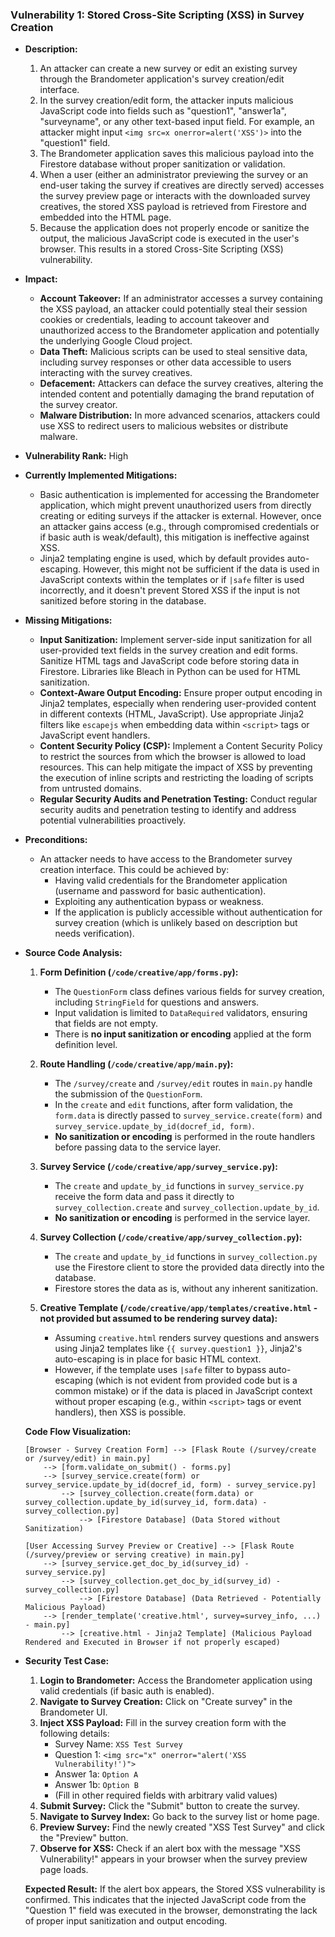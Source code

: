 ### Vulnerability 1: Stored Cross-Site Scripting (XSS) in Survey Creation

- **Description:**
    1. An attacker can create a new survey or edit an existing survey through the Brandometer application's survey creation/edit interface.
    2. In the survey creation/edit form, the attacker inputs malicious JavaScript code into fields such as "question1", "answer1a", "surveyname", or any other text-based input field. For example, an attacker might input `<img src=x onerror=alert('XSS')>` into the "question1" field.
    3. The Brandometer application saves this malicious payload into the Firestore database without proper sanitization or validation.
    4. When a user (either an administrator previewing the survey or an end-user taking the survey if creatives are directly served) accesses the survey preview page or interacts with the downloaded survey creatives, the stored XSS payload is retrieved from Firestore and embedded into the HTML page.
    5. Because the application does not properly encode or sanitize the output, the malicious JavaScript code is executed in the user's browser. This results in a stored Cross-Site Scripting (XSS) vulnerability.

- **Impact:**
    - **Account Takeover:** If an administrator accesses a survey containing the XSS payload, an attacker could potentially steal their session cookies or credentials, leading to account takeover and unauthorized access to the Brandometer application and potentially the underlying Google Cloud project.
    - **Data Theft:** Malicious scripts can be used to steal sensitive data, including survey responses or other data accessible to users interacting with the survey creatives.
    - **Defacement:** Attackers can deface the survey creatives, altering the intended content and potentially damaging the brand reputation of the survey creator.
    - **Malware Distribution:** In more advanced scenarios, attackers could use XSS to redirect users to malicious websites or distribute malware.

- **Vulnerability Rank:** High

- **Currently Implemented Mitigations:**
    - Basic authentication is implemented for accessing the Brandometer application, which might prevent unauthorized users from directly creating or editing surveys if the attacker is external. However, once an attacker gains access (e.g., through compromised credentials or if basic auth is weak/default), this mitigation is ineffective against XSS.
    - Jinja2 templating engine is used, which by default provides auto-escaping. However, this might not be sufficient if the data is used in JavaScript contexts within the templates or if `|safe` filter is used incorrectly, and it doesn't prevent Stored XSS if the input is not sanitized before storing in the database.

- **Missing Mitigations:**
    - **Input Sanitization:** Implement server-side input sanitization for all user-provided text fields in the survey creation and edit forms. Sanitize HTML tags and JavaScript code before storing data in Firestore. Libraries like Bleach in Python can be used for HTML sanitization.
    - **Context-Aware Output Encoding:** Ensure proper output encoding in Jinja2 templates, especially when rendering user-provided content in different contexts (HTML, JavaScript). Use appropriate Jinja2 filters like `escapejs` when embedding data within `<script>` tags or JavaScript event handlers.
    - **Content Security Policy (CSP):** Implement a Content Security Policy to restrict the sources from which the browser is allowed to load resources. This can help mitigate the impact of XSS by preventing the execution of inline scripts and restricting the loading of scripts from untrusted domains.
    - **Regular Security Audits and Penetration Testing:** Conduct regular security audits and penetration testing to identify and address potential vulnerabilities proactively.

- **Preconditions:**
    - An attacker needs to have access to the Brandometer survey creation interface. This could be achieved by:
        - Having valid credentials for the Brandometer application (username and password for basic authentication).
        - Exploiting any authentication bypass or weakness.
        - If the application is publicly accessible without authentication for survey creation (which is unlikely based on description but needs verification).

- **Source Code Analysis:**

    1. **Form Definition (`/code/creative/app/forms.py`):**
        - The `QuestionForm` class defines various fields for survey creation, including `StringField` for questions and answers.
        - Input validation is limited to `DataRequired` validators, ensuring that fields are not empty.
        - There is **no input sanitization or encoding** applied at the form definition level.

    2. **Route Handling (`/code/creative/app/main.py`):**
        - The `/survey/create` and `/survey/edit` routes in `main.py` handle the submission of the `QuestionForm`.
        - In the `create` and `edit` functions, after form validation, the `form.data` is directly passed to `survey_service.create(form)` and `survey_service.update_by_id(docref_id, form)`.
        - **No sanitization or encoding** is performed in the route handlers before passing data to the service layer.

    3. **Survey Service (`/code/creative/app/survey_service.py`):**
        - The `create` and `update_by_id` functions in `survey_service.py` receive the form data and pass it directly to `survey_collection.create` and `survey_collection.update_by_id`.
        - **No sanitization or encoding** is performed in the service layer.

    4. **Survey Collection (`/code/creative/app/survey_collection.py`):**
        - The `create` and `update_by_id` functions in `survey_collection.py` use the Firestore client to store the provided data directly into the database.
        - Firestore stores the data as is, without any inherent sanitization.

    5. **Creative Template (`/code/creative/app/templates/creative.html` - not provided but assumed to be rendering survey data):**
        - Assuming `creative.html` renders survey questions and answers using Jinja2 templates like `{{ survey.question1 }}`, Jinja2's auto-escaping is in place for basic HTML context.
        - However, if the template uses `|safe` filter to bypass auto-escaping (which is not evident from provided code but is a common mistake) or if the data is placed in JavaScript context without proper escaping (e.g., within `<script>` tags or event handlers), then XSS is possible.

    **Code Flow Visualization:**

    ```
    [Browser - Survey Creation Form] --> [Flask Route (/survey/create or /survey/edit) in main.py]
        --> [form.validate_on_submit() - forms.py]
        --> [survey_service.create(form) or survey_service.update_by_id(docref_id, form) - survey_service.py]
            --> [survey_collection.create(form.data) or survey_collection.update_by_id(survey_id, form.data) - survey_collection.py]
                --> [Firestore Database] (Data Stored without Sanitization)

    [User Accessing Survey Preview or Creative] --> [Flask Route (/survey/preview or serving creative) in main.py]
        --> [survey_service.get_doc_by_id(survey_id) - survey_service.py]
            --> [survey_collection.get_doc_by_id(survey_id) - survey_collection.py]
                --> [Firestore Database] (Data Retrieved - Potentially Malicious Payload)
        --> [render_template('creative.html', survey=survey_info, ...) - main.py]
            --> [creative.html - Jinja2 Template] (Malicious Payload Rendered and Executed in Browser if not properly escaped)
    ```

- **Security Test Case:**

    1. **Login to Brandometer:** Access the Brandometer application using valid credentials (if basic auth is enabled).
    2. **Navigate to Survey Creation:** Click on "Create survey" in the Brandometer UI.
    3. **Inject XSS Payload:** Fill in the survey creation form with the following details:
        - Survey Name: `XSS Test Survey`
        - Question 1: `<img src="x" onerror="alert('XSS Vulnerability!')">`
        - Answer 1a: `Option A`
        - Answer 1b: `Option B`
        - (Fill in other required fields with arbitrary valid values)
    4. **Submit Survey:** Click the "Submit" button to create the survey.
    5. **Navigate to Survey Index:** Go back to the survey list or home page.
    6. **Preview Survey:** Find the newly created "XSS Test Survey" and click the "Preview" button.
    7. **Observe for XSS:** Check if an alert box with the message "XSS Vulnerability!" appears in your browser when the survey preview page loads.

    **Expected Result:** If the alert box appears, the Stored XSS vulnerability is confirmed. This indicates that the injected JavaScript code from the "Question 1" field was executed in the browser, demonstrating the lack of proper input sanitization and output encoding.